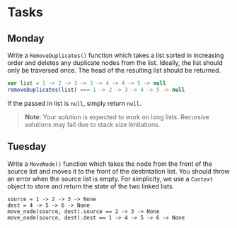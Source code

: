 # Tasks

## Monday

Write a `RemoveDuplicates()` function which takes a list sorted in increasing order and deletes any duplicate nodes from the list. Ideally, the list should only be traversed once. The head of the resulting list should be returned.

```js
var list = 1 -> 2 -> 3 -> 3 -> 4 -> 4 -> 5 -> null
removeDuplicates(list) === 1 -> 2 -> 3 -> 4 -> 5 -> null
```

If the passed in list is `null`, simply return `null`.

> **Note**: Your solution is expected to work on long lists. Recursive solutions may fail due to stack size limitations.

## Tuesday

Write a `MoveNode()` function which takes the node from the front of the source list and moves it to the front of the destintation list. You should throw an error when the source list is empty. For simplicity, we use a `Context` object to store and return the state of the two linked lists.

```text
source = 1 -> 2 -> 3 -> None
dest = 4 -> 5 -> 6 -> None
move_node(source, dest).source == 2 -> 3 -> None
move_node(source, dest).dest == 1 -> 4 -> 5 -> 6 -> None
```

